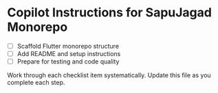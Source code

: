 # Copilot Instructions for SapuJagad Monorepo

- [ ] Scaffold Flutter monorepo structure
- [ ] Add README and setup instructions
- [ ] Prepare for testing and code quality

Work through each checklist item systematically. Update this file as you complete each step.